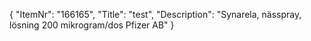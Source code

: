 {
  "ItemNr": "166165",
  "Title": "test",
  "Description": "Synarela, nässpray, lösning 200 mikrogram/dos Pfizer AB"
}